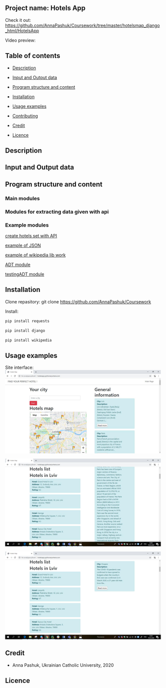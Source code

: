 ## Project name: Hotels App

Check it out: https://github.com/AnnaPashuk/Coursework/tree/master/hotelsmap_django_html/HotelsApp


Video preview: 


## Table of contents

* [Description](#Description)

* [Input and Output data](#Input-and-Output-Data)

* [Program structure and content](#Program-structure-and-content)

* [Installation](#Installation)

* [Usage examples](#Usage-examples)

* [Contributing](#Contributing)

* [Credit](#Credit)

* [Licence](#Licence)



## Description


## Input and Output data


 ## Program structure and content
 
 ### Main modules
 
 
 
 ### Modules for extracting data given with api
 
 
 ### Example modules
 
 [create hotels set with API](https://github.com/AnnaPashuk/Coursework/blob/master/examples/hotels_set.py)
 
 [example of JSON](https://github.com/AnnaPashuk/Coursework/blob/master/examples/city_hotels.json)
 
 [example of wikipedia lib work](https://github.com/AnnaPashuk/Coursework/blob/master/examples/wikipedia_lib_test.py)

 [ADT module](https://github.com/AnnaPashuk/Coursework/blob/master/adt/city_array.py)
 
 [testingADT module](https://github.com/AnnaPashuk/Coursework/blob/master/adt/city_array_test.py)

## Installation

Clone repasitory: 
git clone https://github.com/AnnaPashuk/Coursework

Install:

```bash
pip install requests
```

```bash
pip install django
```

```bash
pip install wikipedia
```

## Usage examples

Site interface:
![](https://github.com/AnnaPashuk/Coursework/blob/master/pictures_examples/site_interface.jpg)



![](https://github.com/AnnaPashuk/Coursework/blob/master/pictures_examples/hotels_list1.jpg)


![](https://github.com/AnnaPashuk/Coursework/blob/master/pictures_examples/hotels_list2.jpg)

## Credit

* Anna Pashuk, Ukrainian Catholic University, 2020

## Licence


